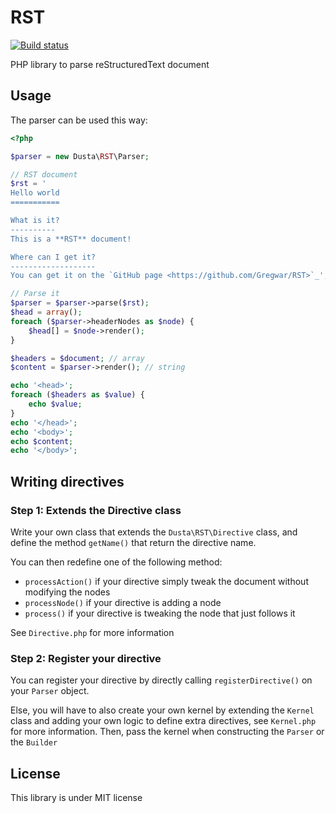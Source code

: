 # RST

[![Build status](https://travis-ci.org/Dusta/RST.svg?branch=master)](https://travis-ci.org/Dusta/RST)

PHP library to parse reStructuredText document

## Usage

The parser can be used this way:

```php
<?php

$parser = new Dusta\RST\Parser;

// RST document
$rst = '
Hello world
===========

What is it?
----------
This is a **RST** document!

Where can I get it?
-------------------
You can get it on the `GitHub page <https://github.com/Gregwar/RST>`_';

// Parse it
$parser = $parser->parse($rst);
$head = array();
foreach ($parser->headerNodes as $node) {
    $head[] = $node->render();
}

$headers = $document; // array
$content = $parser->render(); // string

echo '<head>';
foreach ($headers as $value) {
    echo $value;
}
echo '</head>';
echo '<body>';
echo $content;
echo '</body>';

```

## Writing directives

### Step 1: Extends the Directive class

Write your own class that extends the `Dusta\RST\Directive` class, and define the
method `getName()` that return the directive name.

You can then redefine one of the following method:

* `processAction()` if your directive simply tweak the document without modifying the nodes
* `processNode()` if your directive is adding a node
* `process()` if your directive is tweaking the node that just follows it

See `Directive.php` for more information

### Step 2: Register your directive

You can register your directive by directly calling `registerDirective()` on your
`Parser` object.

Else, you will have to also create your own kernel by extending the `Kernel` class
and adding your own logic to define extra directives, see `Kernel.php` for more information.
Then, pass the kernel when constructing the `Parser` or the `Builder`

## License

This library is under MIT license
